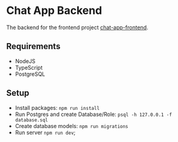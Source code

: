 # Chat App Backend

The backend for the frontend project [chat-app-frontend](https://github.com/AbrahamLara/Chat-App).

## Requirements
* NodeJS
* TypeScript
* PostgreSQL

## Setup
* Install packages: `npm run install`
* Run Postgres and create Database/Role: `psql -h 127.0.0.1 -f database.sql`
* Create database models: `npm run migrations`
* Run server `npm run dev`;
